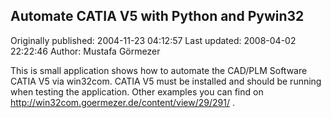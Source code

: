 ## Automate CATIA V5 with Python and Pywin32

Originally published: 2004-11-23 04:12:57
Last updated: 2008-04-02 22:22:46
Author: Mustafa Görmezer

This is small application shows how to automate the CAD/PLM Software CATIA V5 via win32com. CATIA V5 must be installed and should be running when testing the application. Other examples you can find on http://win32com.goermezer.de/content/view/29/291/ .